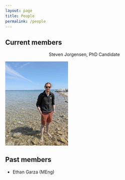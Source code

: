 ```yaml
---
layout: page
title: People
permalink: /people
---
```


## Current members

<p style="text-align: center;">Steven Jorgensen, PhD Candidate</p>

<img src="assets/img/stevenjorgensen.jpeg" width="200"/>


## Past members

* Ethan Garza (MEng)


